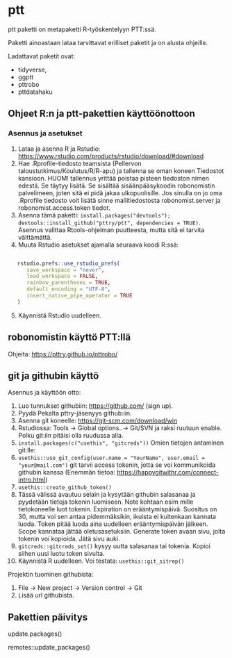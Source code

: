 
# ptt

<!-- badges: start -->
<!-- badges: end -->

ptt paketti on metapaketti R-työskentelyyn PTT:ssä.

Paketti ainoastaan lataa tarvittavat erilliset paketit ja on alusta ohjeille.

Ladattavat paketit ovat:

- tidyverse,
- ggptt
- pttrobo
- pttdatahaku


## Ohjeet R:n ja ptt-pakettien käyttöönottoon

### Asennus ja asetukset

1. Lataa ja asenna R ja Rstudio: https://www.rstudio.com/products/rstudio/download/#download
2. Hae .Rprofile-tiedosto teamsista (Pellervon taloustutkimus/Koulutus/R/R-apu) ja tallenna se oman koneen Tiedostot kansioon. HUOM! tallennus yrittää poistaa pisteen tiedoston nimen edestä. Se täytyy lisätä.
   Se sisältää sisäänpääsykoodin robonomistin palvelimeen, joten sitä ei pidä jakaa
   ulkopuolisille. Jos sinulla on jo oma .Rprofile tiedosto voit lisätä sinne mallitiedostosta robonomist.server ja robonomist.access.token tiedot.
3. Asenna tämä paketti: `install.packages("devtools"); devtools::install_github("pttry/ptt", dependencies = TRUE)`. Asennus valittaa Rtools-ohjelman puutteesta, mutta sitä ei tarvita välttämättä.
4. Muuta Rstudio asetukset ajamalla seuraava koodi R:ssä:


```r

   rstudio.prefs::use_rstudio_prefs(
      save_workspace = "never",
      load_workspace = FALSE,
      rainbow_parentheses = TRUE,
      default_encoding = "UTF-8",
      insert_native_pipe_operator = TRUE
   )
``` 
5. Käynnistä Rstudio uudelleen.

## robonomistin käyttö PTT:llä

Ohjeita: https://pttry.github.io/pttrobo/

## git ja githubin käyttö

Asennus ja käyttöön otto:
1. Luo tunnukset githubiin: https://github.com/ (sign up). 
1. Pyydä Pekalta pttry-jäsenyys github:iin.
1. Asenna git koneelle: https://git-scm.com/download/win
2. Rstudiossa: Tools -> Global options..-> Git/SVN ja raksi ruutuun enable. Polku git:iin pitäisi olla ruudussa alla.
3. `install.packages(c("usethis", "gitcreds"))`
   Omien tietojen antaminen git:lle:
4. `usethis::use_git_config(user.name = "YourName", user.email = "your@mail.com")`
   git tarvii access tokenin, jotta se voi kommunikoida githubin kanssa (Enemmän tietoa: https://happygitwithr.com/connect-intro.html)
5. `usethis::create_github_token()`
6. Tässä välissä avautuu selain ja kysytään githubin salasanaa ja pyydetään tietoja tokenin luomiseen. Note kohtaan esim mille tietokoneelle luot tokenin. Expiration on erääntymispäivä. Suositus on 30, mutta voi sen antaa pidemmäksikin, ikuista ei kuitenkaan kannata luoda. Token pitää luoda aina uudelleen erääntymispäivän jälkeen. Scope kannataa jättää oletusasetuksiin. Generate token avaan sivu, jolta tokenin voi kopioida. Jätä sivu auki.
8. `gitcreds::gitcreds_set()` kysyy uutta salasanaa tai tokenia. Kopioi siihen uusi luotu token sivulta.
9. Käynnistä R uudelleen. Voi testata: `usethis::git_sitrep()`

Projektin tuominen githubista:
1. File -> New project -> Version control -> Git
2. Lisää url githubista.


## Pakettien päivitys

update.packages()

remotes::update_packages()
